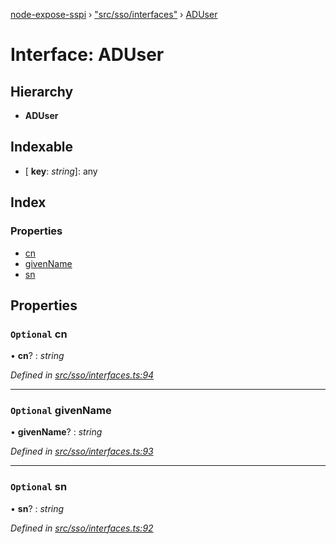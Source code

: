 [node-expose-sspi](../README.md) › ["src/sso/interfaces"](../modules/_src_sso_interfaces_.md) › [ADUser](_src_sso_interfaces_.aduser.md)

# Interface: ADUser

## Hierarchy

* **ADUser**

## Indexable

* \[ **key**: *string*\]: any

## Index

### Properties

* [cn](_src_sso_interfaces_.aduser.md#optional-cn)
* [givenName](_src_sso_interfaces_.aduser.md#optional-givenname)
* [sn](_src_sso_interfaces_.aduser.md#optional-sn)

## Properties

### `Optional` cn

• **cn**? : *string*

*Defined in [src/sso/interfaces.ts:94](https://github.com/jlguenego/node-expose-sspi/blob/d63ba44/src/sso/interfaces.ts#L94)*

___

### `Optional` givenName

• **givenName**? : *string*

*Defined in [src/sso/interfaces.ts:93](https://github.com/jlguenego/node-expose-sspi/blob/d63ba44/src/sso/interfaces.ts#L93)*

___

### `Optional` sn

• **sn**? : *string*

*Defined in [src/sso/interfaces.ts:92](https://github.com/jlguenego/node-expose-sspi/blob/d63ba44/src/sso/interfaces.ts#L92)*
